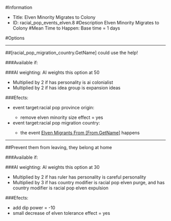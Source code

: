 #Information
 - Title: Elven Minority Migrates to Colony
 - ID: racial_pop_events_elven.8
#Description
Elven Minority Migrates to Colony
#Mean Time to Happen:
Base time = 1 days

#Options

___
##[racial_pop_migration_country.GetName] could use the help!

###Available if:


###AI weighting:
AI weights this option at 50
 - Multiplied by 2 if has personality is ai colonialist
 - Multiplied by 2 if has idea group is expansion ideas


###Efects:<ul><li>event target:racial pop province origin:</li><ul><li>remove elven minority size effect = yes</li></ul><li>event target:racial pop migration country:</li><ul><li>the event [Elven Migrants From [From.GetName]](../events/elven_migrants_from_from_getname.md) happens</li></ul></ul>

___
##Prevent them from leaving, they belong at home

###Available if:


###AI weighting:
AI weights this option at 30
 - Multiplied by 2 if has ruler has personality is careful personality
 - Multiplied by 3 if has country modifier is racial pop elven purge, and has country modifier is racial pop elven expulsion


###Efects:<ul><li>add dip power = -10</li><li>small decrease of elven tolerance effect = yes</li></ul>
